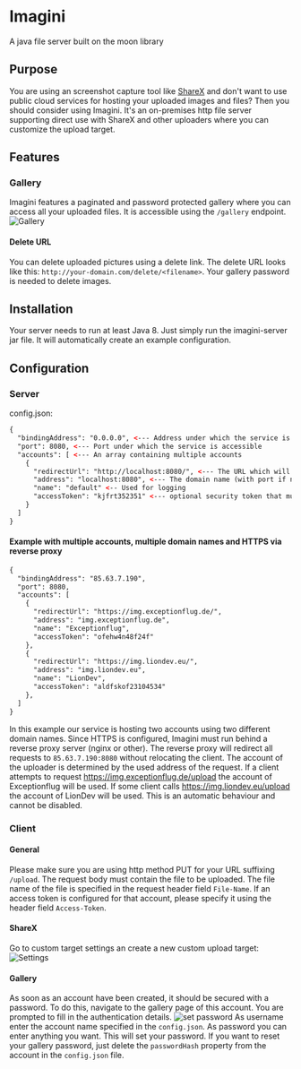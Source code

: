 # Imagini
A java file server built on the moon library

## Purpose
You are using an screenshot capture tool like [ShareX](https://getsharex.com/) and don't want to use public cloud services for hosting your uploaded images and files? Then you should consider using Imagini. It's an on-premises http file server supporting direct use with ShareX and other uploaders where you can customize the upload target.

## Features
### Gallery
Imagini features a paginated and password protected gallery where you can access all your uploaded files. It is accessible using the `/gallery` endpoint.
![Gallery](https://img.exceptionflug.de/CId5lSk7FU.png)
#### Delete URL
You can delete uploaded pictures using a delete link. The delete URL looks like this: `http://your-domain.com/delete/<filename>`. Your gallery password is needed to delete images.
## Installation
Your server needs to run at least Java 8. Just simply run the imagini-server jar file. It will automatically create an example configuration.
## Configuration
### Server
config.json:
```xml
{  
  "bindingAddress": "0.0.0.0", <--- Address under which the service is accessible 
  "port": 8080, <--- Port under which the service is accessible
  "accounts": [ <--- An array containing multiple accounts
    {
      "redirectUrl": "http://localhost:8080/", <--- The URL which will be sent back to the uploader client (must have a trailing /)
      "address": "localhost:8080", <--- The domain name (with port if not port 80 / 443) of the server for this account
      "name": "default" <-- Used for logging
      "accessToken": "kjfrt352351" <--- optional security token that must be used when uploading a file
    }  
  ]
}
```
#### Example with multiple accounts, multiple domain names and HTTPS via reverse proxy
```xml
{  
  "bindingAddress": "85.63.7.190",
  "port": 8080,
  "accounts": [
    {
      "redirectUrl": "https://img.exceptionflug.de/",
      "address": "img.exceptionflug.de",
      "name": "Exceptionflug",
      "accessToken": "ofehw4n48f24f"
    },
    {
      "redirectUrl": "https://img.liondev.eu/",
      "address": "img.liondev.eu",
      "name": "LionDev",
      "accessToken": "aldfskof23104534"
    },
  ]
}
```
In this example our service is hosting two accounts using two different domain names. Since HTTPS is configured, Imagini must run behind a reverse proxy server (nginx or other). The reverse proxy will redirect all requests to `85.63.7.190:8080` without relocating the client. The account of the uploader is determined by the used address of the request. If a client attempts to request https://img.exceptionflug.de/upload the account of Exceptionflug will be used. If some client calls https://img.liondev.eu/upload the account of LionDev will be used. This is an automatic behaviour and cannot be disabled.
### Client
#### General
Please make sure you are using http method PUT for your URL suffixing `/upload`. The request body must contain the file to be uploaded. The file name of the file is specified in the request header field `File-Name`. If an access token is configured for that account, please specify it using the header field `Access-Token`.
#### ShareX
Go to custom target settings an create a new custom upload target:
![Settings](https://img.exceptionflug.de/ShareX_NxvEquDFWe.png)
#### Gallery
As soon as an account have been created, it should be secured with a password. To do this, navigate to the gallery page of this account. You are prompted to fill in the authentication details.
![set password](https://img.exceptionflug.de/msedge_1FA5UeBUHd.png)
As username enter the account name specified in the `config.json`. As password you can enter anything you want. This will set your password. If you want to reset your gallery password, just delete the `passwordHash` property from the account in the `config.json` file.
